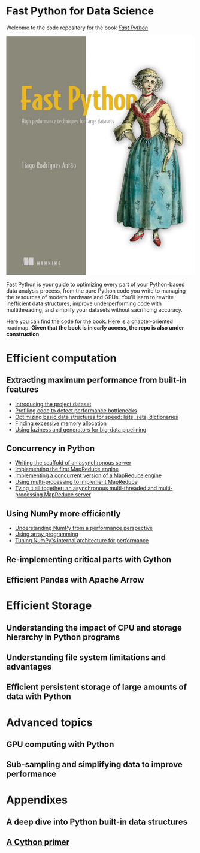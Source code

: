 # Fast Python for Data Science

Welcome to the code repository for the book [_Fast Python_](https://www.manning.com/books/fast-python)


![Book cover](cover.png)



Fast Python is your guide to optimizing
every part of your Python-based data analysis process, from the pure
Python code you write to managing the resources of modern hardware and
GPUs. You'll learn to rewrite inefficient data structures, improve
underperforming code with multithreading, and simplify your datasets
without sacrificing accuracy.


Here you can find the code for the book. Here is a chapter-oriented
roadmap. **Given that the book is in early access, the repo is also
under construction**


# Efficient computation

## Extracting maximum performance from built-in features

- [Introducing the project dataset](02-python/sec1-dataset)
- [Profiling code to detect performance bottlenecks](02-python/sec2-profiling)
- [Optimizing basic data structures for speed: lists, sets, dictionaries](02-python/sec3-basic-ds)
- [Finding excessive memory allocation](02-python/sec4-memory)
- [Using laziness and generators for big-data pipelining](02-python/sec5-lazy)

## Concurrency in Python

- [Writing the scaffold of an asynchronous server](03-concurrency/sec1-async)
- [Implementing the first MapReduce engine](03-concurrency/sec2-naive)
- [Implementing a concurrent version of a MapReduce engine](03-concurrency/sec3-thread)
- [Using multi-processing to implement MapReduce](03-concurrency/sec4-multiprocess)
- [Tying it all together: an asynchronous multi-threaded and multi-processing MapReduce server](03-concurrency/sec5-all)

## Using NumPy more efficiently

- [Understanding NumPy from a performance perspective](04-numpy/sec1-basics)
- [Using array programming](04-numpy/sec2-views)
- [Tuning NumPy's internal architecture for performance](04-numpy/sec3-vectorize)


## Re-implementing critical parts with Cython

## Efficient Pandas with Apache Arrow

# Efficient Storage

##  Understanding the impact of CPU and storage hierarchy in Python programs

## Understanding file system limitations and advantages

## Efficient persistent storage of large amounts of data with Python 

# Advanced topics

## GPU computing with Python

## Sub-sampling and simplifying data to improve performance

# Appendixes

## A deep dive into Python built-in data structures

## [A Cython primer](A03-cython)


